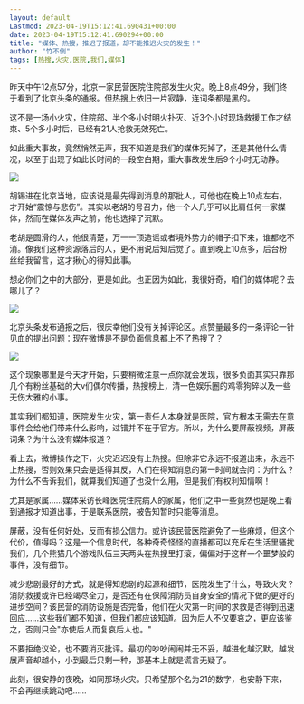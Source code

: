 ```yaml
---
layout: default
Lastmod: 2023-04-19T15:12:41.690431+00:00
date: 2023-04-19T15:12:41.690294+00:00
title: "媒体、热搜，推迟了报道，却不能推迟火灾的发生！"
author: "竹不倒"
tags: [热搜,火灾,医院,我们,媒体]
---
```


昨天中午12点57分，北京一家民营医院住院部发生火灾。晚上8点49分，我们终于看到了北京头条的通报。但热搜上依旧一片寂静，连词条都是黑的。  

这不是一场小火灾，住院部、半个多小时明火扑灭、近3个小时现场救援工作才结束、5个多小时后，已经有21人抢救无效死亡。

如此重大事故，竟然悄然无声，我不知道是我们的媒体死掉了，还是其他什么情况，以至于出现了如此长时间的一段空白期，重大事故发生后9个小时无动静。

![](https://images.weserv.nl/?url=https%3A//mmbiz.qpic.cn/mmbiz_png/mSNGAECFQsUPVDRDCc06jAiab6B1VF0EE7dHWpTWy1OMDMAw463RicmYc7ujV5AISO4ZBvFWwDCbbfLzkY5UJ1zw/640%3Fwx_fmt%3Dpng)

胡锡进在北京当地，应该说是最先得到消息的那批人，可他也在晚上10点左右，才开始“震惊与悲伤”。其实以老胡的号召力，他一个人几乎可以比肩任何一家媒体，然而在媒体发声之前，他也选择了沉默。

老胡是圆滑的人，他很清楚，万一一顶造谣或者境外势力的帽子扣下来，谁都吃不消。像我们这种资源落后的人，更不用说后知后觉了。直到晚上10点多，后台粉丝给我留言，这才揪心的得知此事。

想必你们之中的大部分，更是如此。也正因为如此，我很好奇，咱们的媒体呢？去哪儿了？

![](https://images.weserv.nl/?url=https%3A//mmbiz.qpic.cn/mmbiz_png/mSNGAECFQsUPVDRDCc06jAiab6B1VF0EEOyPQCwFp1nbnOw0TicmOsvNQxk4x99LdLLiahGhmprgCFNUhbsDthRgA/640%3Fwx_fmt%3Dpng)

北京头条发布通报之后，很庆幸他们没有关掉评论区。点赞量最多的一条评论一针见血的提出问题：现在微博是不是负面信息都上不了热搜了？  

![](https://images.weserv.nl/?url=https%3A//mmbiz.qpic.cn/mmbiz_png/mSNGAECFQsUPVDRDCc06jAiab6B1VF0EEianZ1omJPrCnPUbUZWwh5YhzGG0NUK2R2mVGicUIojp8kwWiaqxW4IQyA/640%3Fwx_fmt%3Dpng)

这个现象哪里是今天才开始，只要稍微注意一点你就会发现，很多负面其实只靠那几个有粉丝基础的大v们偶尔传播，热搜榜上，清一色娱乐圈的鸡零狗碎以及一些无伤大雅的小事。  

其实我们都知道，医院发生火灾，第一责任人本身就是医院，官方根本无需去在意事件会给他们带来什么影响，过错并不在于官方。所以，为什么要屏蔽视频，屏蔽词条？为什么没有媒体报道？  

看上去，微博操作之下，火灾迟迟没有上热搜。但除非它永远不报道出来，永远不上热搜，否则效果只会是适得其反，人们在得知消息的第一时间就会问：为什么？为什么不告诉我们，就算我们知道了也没什么用，但是我们有权利知情啊！

尤其是家属……媒体采访长峰医院住院病人的家属，他们之中一些竟然也是晚上看到通报才知道出事，于是联系医院，被告知暂时只能等消息。

屏蔽，没有任何好处，反而有损公信力。或许该民营医院避免了一些麻烦，但这个代价，值得吗？这是一个信息时代，各种奇奇怪怪的直播都可以充斥在生活里骚扰我们，几个熊猫几个游戏队伍三天两头在热搜里打滚，偏偏对于这样一个噩梦般的事件，没有细节。

减少悲剧最好的方式，就是得知悲剧的起源和细节，医院发生了什么，导致火灾？消防救援或许已经竭尽全力，是否还有在保障消防员自身安全的情况下做的更好的进步空间？该民营的消防设施是否完备，他们在火灾第一时间的求救是否得到迅速回应……这些我们都不知道，但我们都应该知道。因为后人不仅要哀之，更应该鉴之，否则只会"亦使后人而复哀后人也。"

不要拒绝议论，也不要消灭批评。最初的吵吵闹闹并无不妥，越进化越沉默，越发展声音却越小，小到最后只剩一种，那基本上就是谎言无疑了。

此刻，很安静的夜晚，如同那场火灾。只希望那个名为21的数字，也安静下来，不会再继续跳动吧……

